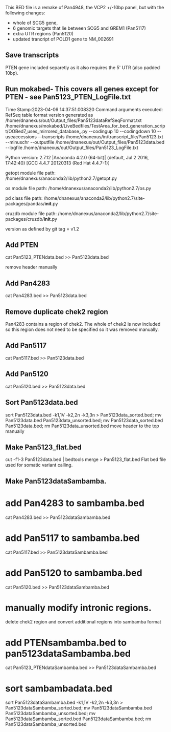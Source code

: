 This BED file is a remake of Pan4948, the VCP2 +/-10bp panel, but with the following changes:
- whole of SCG5 gene,
- 6 genomic targets that lie between SCG5 and GREM1 (Pan5117)
- extra UTR regions (Pan5120)
- updated trancript of POLD1 gene to NM_002691

## Save transcripts
PTEN gene included separetly as it also requires the 5' UTR (also padded 10bp).

## Run mokabed- This covers all genes except for PTEN - see Pan5123_PTEN_LogFile.txt
Time Stamp:2023-04-06 14:37:51.008320
Command arguments executed:
RefSeq table format version generated as /home/dnanexus/out/Output_files/Pan5123dataRefSeqFormat.txt
/home/dnanexus/mokabed/LiveBedfiles/TestArea_for_bed_generation_script/OOBed7_uses_mirrored_database_.py --codingup 10 --codingdown 10 --useaccessions --transcripts /home/dnanexus/in/transcript_file/Pan5123.txt --minuschr --outputfile /home/dnanexus/out/Output_files/Pan5123data.bed --logfile /home/dnanexus/out/Output_files/Pan5123_LogFile.txt 

 Python version: 2.7.12 |Anaconda 4.2.0 (64-bit)| (default, Jul  2 2016, 17:42:40) 
[GCC 4.4.7 20120313 (Red Hat 4.4.7-1)]

 getopt module file path: /home/dnanexus/anaconda2/lib/python2.7/getopt.py

 os module file path: /home/dnanexus/anaconda2/lib/python2.7/os.py

 pd class file path: /home/dnanexus/anaconda2/lib/python2.7/site-packages/pandas/__init__.py

 cruzdb module file path: /home/dnanexus/anaconda2/lib/python2.7/site-packages/cruzdb/__init__.py

version as defined by git tag = v1.2

## Add PTEN
cat Pan5123_PTENdata.bed >> Pan5123data.bed

remove header manually

## Add Pan4283
cat Pan4283.bed >> Pan5123data.bed

## Remove duplicate chek2 region
Pan4283 contains a region of chek2. The whole of chek2 is now included so this region does not need to be specified so it was removed manually.

## Add Pan5117
cat Pan5117.bed >> Pan5123data.bed

## Add Pan5120
cat Pan5120.bed >> Pan5123data.bed

## Sort Pan5123data.bed
sort Pan5123data.bed -k1,1V -k2,2n -k3,3n > Pan5123data_sorted.bed; mv Pan5123data.bed Pan5123data_unsorted.bed; mv Pan5123data_sorted.bed Pan5123data.bed; rm Pan5123data_unsorted.bed move header to the top manually

## Make Pan5123_flat.bed
cut -f1-3 Pan5123data.bed | bedtools merge > Pan5123_flat.bed Flat bed file used for somatic variant calling.

## Make Pan5123dataSambamba.

# add Pan4283 to sambamba.bed
cat Pan4283.bed >> Pan5123dataSambamba.bed

# add Pan5117 to sambamba.bed
cat Pan5117.bed >> Pan5123dataSambamba.bed

# add Pan5120 to sambamba.bed
cat Pan5120.bed >> Pan5123dataSambamba.bed

# manually modify intronic regions.
delete chek2 region and convert additional regions into sambamba format

# add PTENsambamba.bed to pan5123dataSambamba.bed
cat Pan5123_PTENdataSambamba.bed >> Pan5123dataSambamba.bed

# sort sambambadata.bed
sort Pan5123dataSambamba.bed -k1,1V -k2,2n -k3,3n > Pan5123dataSambamba_sorted.bed; mv Pan5123dataSambamba.bed Pan5123dataSambamba_unsorted.bed; mv Pan5123dataSambamba_sorted.bed Pan5123dataSambamba.bed; rm Pan5123dataSambamba_unsorted.bed
